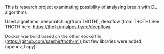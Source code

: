 This is research project examinating possibility of analysing breath with DL algorithms. 

Used algorithms: deepmatching(from THOTH), deepflow (from THOTH)
See THOTH here: https://thoth.inrialpes.fr/src/deepflow/.

Docker was build based on the other dockerfile (https://github.com/saephir/thoth-ml), but few libraries were added (opencv, h5py).
